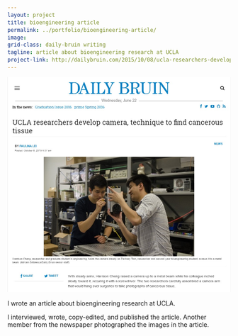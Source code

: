 ```yaml
---
layout: project
title: bioengineering article
permalink: ../portfolio/bioengineering-article/
image:
grid-class: daily-bruin writing
tagline: article about bioengineering research at UCLA
project-link: http://dailybruin.com/2015/10/08/ucla-researchers-develop-camera-technique-to-find-cancerous-tissue/
---
```


<img class="project-images" src="/assets/images/bioengineeringarticle.jpg" />

I wrote an article about bioengineering research at UCLA.

I interviewed, wrote, copy-edited, and published the article. Another member from the newspaper photographed the images in the article.

